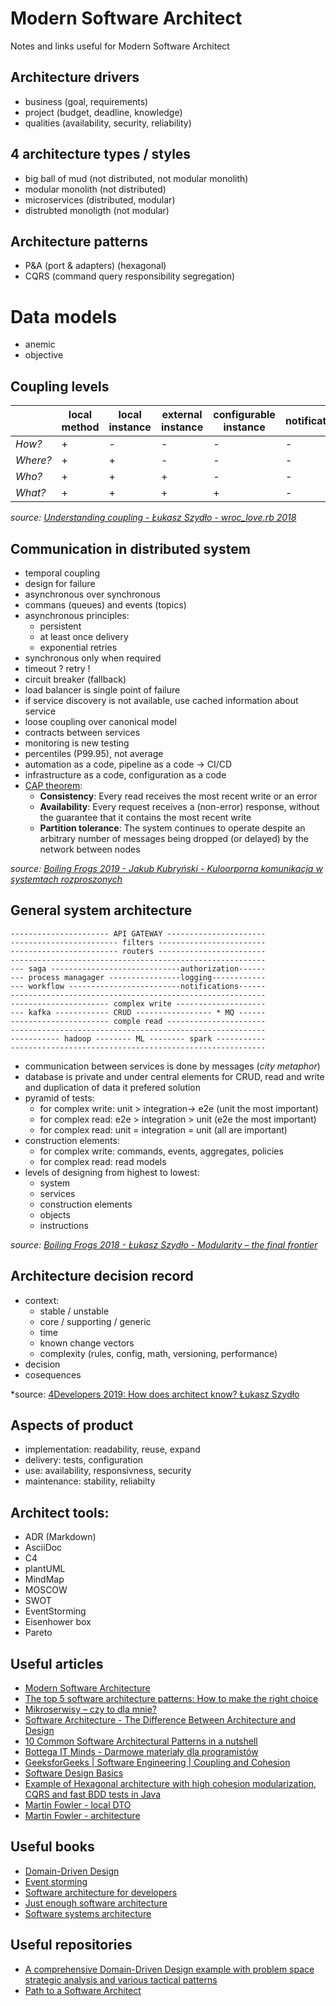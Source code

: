 # Modern Software Architect

Notes and links useful for Modern Software Architect

## Architecture drivers

* business (goal, requirements)
* project (budget, deadline, knowledge)
* qualities (availability, security, reliability)

## 4 architecture types / styles

* big ball of mud (not distributed, not modular monolith)
* modular monolith (not distributed)
* microservices (distributed, modular)
* distrubted monoligth (not modular)

## Architecture patterns

* P&A (port & adapters) (hexagonal)
* CQRS (command query responsibility segregation)

# Data models

* anemic
* objective

## Coupling levels

|          | local method   | local instance   | external instance   | configurable instance   | notification |
| -------- | -------------- | ---------------- | ------------------- | ----------------------- | ------------ |
| *How?*   | +              | -                | -                   | -                       | -            |
| *Where?* | +              | +                | -                   | -                       | -            |
| *Who?*   | +              | +                | +                   | -                       | -            |
| *What?*  | +              | +                | +                   | +                       | -            |

*source: [Understanding coupling - Łukasz Szydło - wroc_love.rb 2018](https://www.youtube.com/watch?v=Jy6eS9QHJOM)*

## Communication in distributed system

* temporal coupling
* design for failure
* asynchronous over synchronous
* commans (queues) and events (topics)
* asynchronous principles: 
   * persistent
   * at least once delivery
   * exponential retries
* synchronous only when required   
* timeout ? retry !
* circuit breaker (fallback)
* load balancer is single point of failure
* if service discovery is not available, use cached information about service
* loose coupling over canonical model
* contracts between services
* monitoring is new testing
* percentiles (P99.95), not average
* automation as a code, pipeline as a code -> CI/CD
* infrastructure as a code, configuration as a code
* [CAP theorem](https://en.wikipedia.org/wiki/CAP_theorem):
   * **Consistency**: Every read receives the most recent write or an error
   * **Availability**: Every request receives a (non-error) response, without the guarantee that it contains the most recent write
   * **Partition tolerance**: The system continues to operate despite an arbitrary number of messages being dropped (or delayed) by the network between nodes

*source: [Boiling Frogs 2019 - Jakub Kubryński - Kuloorporna komunikacja w systemtach rozproszonych](https://www.youtube.com/watch?v=zq71CKfiB0g)*

## General system architecture

```
---------------------- API GATEWAY ----------------------
------------------------ filters ------------------------
------------------------ routers ------------------------
---------------------------------------------------------
--- saga -----------------------------authorization------
--- process managager ----------------logging------------
--- workflow -------------------------notifications------
---------------------------------------------------------
---------------------- complex write --------------------
--- kafka ------------ CRUD ----------------- * MQ ------
---------------------- comple read ----------------------
---------------------------------------------------------
----------- hadoop -------- ML -------- spark -----------
---------------------------------------------------------
```

* communication between services is done by messages (*city metaphor*)
* database is private and under central elements for CRUD, read and write and duplication of data it prefered solution
* pyramid of tests:
   * for complex write: unit > integration-> e2e (unit the most important)
   * for complex read: e2e > integration > unit (e2e the most important)
   * for complex read: unit = integration = unit (all are important)
* construction elements:
   * for complex write: commands, events, aggregates, policies
   * for complex read: read models
* levels of designing from highest to lowest:
   * system
   * services
   * construction elements
   * objects
   * instructions

*source: [Boiling Frogs 2018 - Łukasz Szydło - Modularity – the final frontier](https://www.youtube.com/watch?v=2oJrjyp7GHE)*

## Architecture decision record

* context:
   * stable / unstable
   * core / supporting / generic
   * time
   * known change vectors
   * complexity (rules, config, math, versioning, performance)
* decision
* cosequences

*source: [4Developers 2019: How does architect know? Łukasz Szydło](https://www.youtube.com/watch?v=Pm50mqO73YI)

## Aspects of product

* implementation: readability, reuse, expand
* delivery: tests, configuration
* use: availability, responsivness, security
* maintenance: stability, reliabilty

## Architect tools:

* ADR (Markdown)
* AsciiDoc
* C4
* plantUML
* MindMap
* MOSCOW
* SWOT
* EventStorming
* Eisenhower box
* Pareto

## Useful articles

* [Modern Software Architecture](https://medium.com/modern-software-architecture/modern-software-architecture-1-domain-driven-design-f06fad8695f9)
* [The top 5 software architecture patterns: How to make the right choice](https://techbeacon.com/app-dev-testing/top-5-software-architecture-patterns-how-make-right-choice)
* [Mikroserwisy – czy to dla mnie?](https://kubrynski.blog/mikroserwisy-czy-to-dla-mnie/)
* [Software Architecture - The Difference Between Architecture and Design](https://codeburst.io/software-architecture-the-difference-between-architecture-and-design-7936abdd5830)
* [10 Common Software Architectural Patterns in a nutshell](https://towardsdatascience.com/10-common-software-architectural-patterns-in-a-nutshell-a0b47a1e9013)
* [Bottega IT Minds - Darmowe materiały dla programistów](https://bottega.com.pl/materialy.xhtm?cat=DDD)
* [GeeksforGeeks | Software Engineering | Coupling and Cohesion](https://www.geeksforgeeks.org/software-engineering-coupling-and-cohesion/)
* [Software Design Basics](https://www.tutorialspoint.com/software_engineering/software_design_basics.htm)
* [Example of Hexagonal architecture with high cohesion modularization, CQRS and fast BDD tests in Java](https://github.com/jakubnabrdalik/hentai)
* [Martin Fowler - local DTO](https://martinfowler.com/bliki/LocalDTO.html)
* [Martin Fowler - architecture](https://martinfowler.com/architecture/)

## Useful books

* [Domain-Driven Design](http://domainlanguage.com/ddd/blue-book/)
* [Event storming](https://www.eventstorming.com/book/)
* [Software architecture for developers](https://softwarearchitecturefordevelopers.com/)
* [Just enough software architecture](https://www.georgefairbanks.com/e-book/)
* [Software systems architecture](https://www.viewpoints-and-perspectives.info/home/book/)

## Useful repositories

* [A comprehensive Domain-Driven Design example with problem space strategic analysis and various tactical patterns](https://github.com/ddd-by-examples/library)
* [Path to a Software Architect](https://github.com/justinamiller/SoftwareArchitect)
